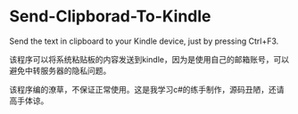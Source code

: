 # Send-Clipborad-To-Kindle
Send the text in clipboard to your Kindle device, just by pressing Ctrl+F3.

该程序可以将系统粘贴板的内容发送到kindle，因为是使用自己的邮箱账号，可以避免中转服务器的隐私问题。

该程序编的潦草，不保证正常使用。这是我学习c#的练手制作，源码丑陋，还请高手体谅。
